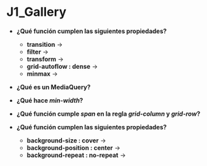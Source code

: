 # J1_Gallery

- **¿Qué función cumplen las siguientes propiedades?**
	- **transition** ->
	- **filter** ->
	- **transform** ->
	- **grid-autoflow : dense** ->
	- **minmax** ->

- **¿Qué es un MediaQuery?**
- **¿Qué hace *min-width*?**
- **¿Qué función cumple *span* en la regla *grid-column* y *grid-row*?**
- **¿Qué función cumplen las siguientes propiedades?**
	- **background-size : cover** ->
	- **background-position : center** ->
	- **background-repeat : no-repeat** ->